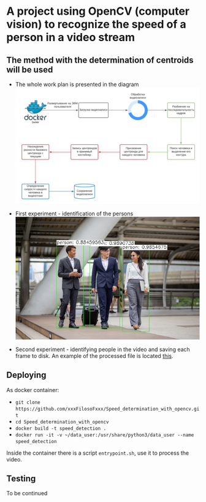 # A project using OpenCV (computer vision) to recognize the speed of a person in a video stream

## The method with the determination of centroids will be used

- The whole work plan is presented in the diagram
![Image alt](Speed_determination_diagram.jpg)

- First experiment - identification of the persons
![Image alt](tests_video_detection/first_detection.jpg)

- Second experiment - identifying people in the video and saving each frame to disk.
An example of the processed file is located [this](tests_video_detection/test_frames.avi).


## Deploying

As docker container:

- ```git clone https://github.com/xxxFilosoFxxx/Speed_determination_with_opencv.git```
- ```cd Speed_determination_with_opencv```
- ```docker build -t speed_detection .```
- ```docker run -it -v ~/data_user:/usr/share/python3/data_user --name speed_detection```

Inside the container there is a script ```entrypoint.sh```, use it to process the video.

## Testing

To be continued 
